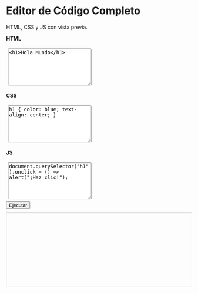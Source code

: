
# Editor de Código Completo

HTML, CSS y JS con vista previa.

<style>
textarea { width: 45%; height: 100px; margin: 5px; }
iframe { width: 100%; height: 200px; border: 1px solid #ccc; margin-top: 10px; }
</style>

**HTML**  
<textarea id="html"><h1>Hola Mundo</h1></textarea>

**CSS**  
<textarea id="css">h1 { color: blue; text-align: center; }</textarea>

**JS**  
<textarea id="js">document.querySelector("h1").onclick = () => alert("¡Haz clic!");</textarea>

<br/>
<button onclick="runCode()">Ejecutar</button>

<iframe id="preview"></iframe>

<script>
  function runCode() {
    const html = document.getElementById('html').value;
    const css = '<style>' + document.getElementById('css').value + '</style>';
    const js = '<script>' + document.getElementById('js').value + '<\/script>';
    const frame = document.getElementById('preview');
    const doc = frame.contentDocument || frame.contentWindow.document;
    doc.open();
    doc.write(html + css + js);
    doc.close();
  }
</script>

